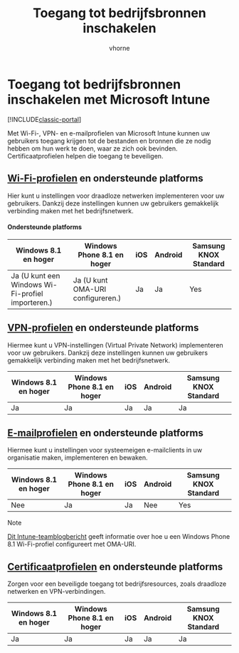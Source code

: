 ﻿---
title: Toegang tot bedrijfsbronnen inschakelen
description: Wi-Fi-, VPN- en e-mailprofielen stellen uw gebruikers in de gelegenheid toegang te krijgen tot de bestanden en bronnen die ze nodig hebben.
keywords: 
author: vhorne
ms.author: victorh
manager: angrobe
ms.date: 11/02/2016
ms.topic: article
ms.prod: 
ms.service: microsoft-intune
ms.technology: 
ms.assetid: 3dd8dd4e-e165-4d0c-97b7-b3e86ebab909
ROBOTS: NOINDEX,NOFOLLOW
ms.reviewer: jeffgilb
ms.suite: ems
ms.custom: intune-classic
ms.openlocfilehash: e3d1b8cff396f6a78d635d96b936a1bb155ca198
ms.sourcegitcommit: 3b397b1dcb780e2f82a3d8fba693773f1a9fcde1
ms.translationtype: HT
ms.contentlocale: nl-NL
ms.lasthandoff: 12/12/2017
---
# <a name="enable-access-to-company-resources-with-microsoft-intune"></a>Toegang tot bedrijfsbronnen inschakelen met Microsoft Intune

[!INCLUDE[classic-portal](../includes/classic-portal.md)]

Met Wi-Fi-, VPN- en e-mailprofielen van Microsoft Intune kunnen uw gebruikers toegang krijgen tot de bestanden en bronnen die ze nodig hebben om hun werk te doen, waar ze zich ook bevinden. Certificaatprofielen helpen die toegang te beveiligen.

## <a name="wi-fi-profileswi-fi-connections-in-microsoft-intunemd-and-supported-platforms"></a>[Wi-Fi-profielen](wi-fi-connections-in-microsoft-intune.md) en ondersteunde platforms

Hier kunt u instellingen voor draadloze netwerken implementeren voor uw gebruikers. Dankzij deze instellingen kunnen uw gebruikers gemakkelijk verbinding maken met het bedrijfsnetwerk.
#### <a name="supported-platforms"></a>Ondersteunde platforms

|Windows 8.1 en hoger|Windows Phone 8.1 en hoger|iOS|Android|Samsung KNOX Standard|
|---------------------|---------------------------|---|-------|------------|
|Ja (U kunt een Windows Wi-Fi-profiel importeren.)|Ja (U kunt OMA-URI configureren.) |Ja|Ja|Yes|

## <a name="vpn-profilesvpn-connections-in-microsoft-intunemd-and-supported-platforms"></a>[VPN-profielen](vpn-connections-in-microsoft-intune.md) en ondersteunde platforms
Hiermee kunt u VPN-instellingen (Virtual Private Network) implementeren voor uw gebruikers. Dankzij deze instellingen kunnen uw gebruikers gemakkelijk verbinding maken met het bedrijfsnetwerk.

|Windows 8.1 en hoger|Windows Phone 8.1 en hoger|iOS|Android|Samsung KNOX Standard|
|---------------------|---------------------------|---|-------|------------|
|Ja|Ja|Ja|Ja|Ja|

## <a name="email-profilesconfigure-access-to-corporate-email-using-email-profiles-with-microsoft-intunemd-and-supported-platforms"></a>[E-mailprofielen](configure-access-to-corporate-email-using-email-profiles-with-microsoft-intune.md) en ondersteunde platforms
Hiermee kunt u instellingen voor systeemeigen e-mailclients in uw organisatie maken, implementeren en bewaken.

|Windows 8.1 en hoger|Windows Phone 8.1 en hoger|iOS|Android|Samsung KNOX Standard|
|---------------------|---------------------------|---|-------|------------|
|Nee|Ja|Ja|Nee|Yes|
> [!NOTE]
> [Dit Intune-teamblogbericht](https://blogs.technet.microsoft.com/enterprisemobility/2015/02/19/using-oma-uri-to-create-custom-wi-fi-profiles-for-windows-phone-8-1/) geeft informatie over hoe u een Windows Phone 8.1 Wi-Fi-profiel configureert met OMA-URI.

## <a name="certificate-profilessecure-resource-access-with-certificate-profilesmd-and-supported-platforms"></a>[Certificaatprofielen](secure-resource-access-with-certificate-profiles.md) en ondersteunde platforms
Zorgen voor een beveiligde toegang tot bedrijfsresources, zoals draadloze netwerken en VPN-verbindingen.

|Windows 8.1 en hoger|Windows Phone 8.1 en hoger|iOS|Android|Samsung KNOX Standard|
|---------------------|---------------------------|---|-------|------------|
|Ja|Ja|Ja|Ja|Ja|
